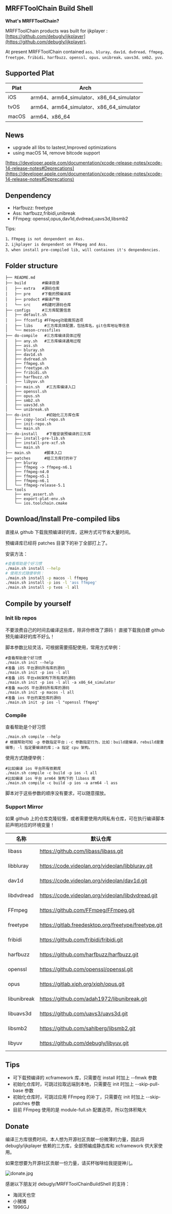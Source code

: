 ## MRFFToolChain Build Shell

**What's MRFFToolChain?**

MRFFToolChain products was built for ijkplayer : [https://github.com/debugly/ijkplayer](https://github.com/debugly/ijkplayer).

At present MRFFToolChain contained `ass、bluray、dav1d、dvdread、ffmpeg、freetype、fribidi、harfbuzz、openssl、opus、unibreak、uavs3d、smb2、yuv`.

## Supported Plat

| Plat  | Arch                                   |
| ----- | -------------------------------------- |
| iOS   | arm64、arm64_simulator、x86_64_simulator |
| tvOS  | arm64、arm64_simulator、x86_64_simulator |
| macOS | arm64、x86_64                            |

## News

- upgrade all libs to lastest,Improved optimizations
- using macOS 14, remove bitcode support

[https://developer.apple.com/documentation/xcode-release-notes/xcode-14-release-notes#Deprecations](https://developer.apple.com/documentation/xcode-release-notes/xcode-14-release-notes#Deprecations)

## Denpendency

- Harfbuzz: freetype
- Ass: harfbuzz,fribidi,unibreak
- FFmpeg: openssl,opus,dav1d,dvdread,uavs3d,libsmb2

Tips: 

```
1、FFmpeg is not denpendent on Ass.
2、ijkplayer is denpendent on FFmpeg and Ass.
3、when install pre-compiled lib, will containes it's denpendencies.
```

## Folder structure

```
├── README.md
├── build       #编译目录
│   ├── extra   #源码仓库
│   ├── pre     #下载的预编译库
│   ├── product #编译产物
│   └── src     #构建时源码仓库
├── configs     #三方库配置信息
│   ├── default.sh
│   ├── ffconfig #FFmpeg功能裁剪选项
│   ├── libs     #三方库具体配置，包括库名，git仓库地址等信息
│   └── meson-crossfiles
├── do-compile   #三方库编译具体过程
│   ├── any.sh   #三方库编译通用过程
│   ├── ass.sh
│   ├── bluray.sh
│   ├── dav1d.sh
│   ├── dvdread.sh
│   ├── ffmpeg.sh
│   ├── freetype.sh
│   ├── fribidi.sh
│   ├── harfbuzz.sh
│   ├── libyuv.sh
│   ├── main.sh   #三方库编译入口
│   ├── openssl.sh
│   ├── opus.sh
│   ├── smb2.sh
│   ├── uavs3d.sh
│   └── unibreak.sh
├── do-init       #初始化三方库仓库
│   ├── copy-local-repo.sh
│   ├── init-repo.sh
│   └── main.sh
├── do-install    #下载安装预编译的三方库
│   ├── install-pre-lib.sh
│   ├── install-pre-xcf.sh
│   └── main.sh
├── main.sh      #脚本入口
├── patches      #给三方库打的补丁
│   ├── bluray
│   ├── ffmpeg -> ffmpeg-n6.1
│   ├── ffmpeg-n4.0
│   ├── ffmpeg-n5.1
│   ├── ffmpeg-n6.1
│   └── ffmpeg-release-5.1
└── tools
    ├── env_assert.sh
    ├── export-plat-env.sh
    └── ios.toolchain.cmake
```

## Download/Install Pre-compiled libs

直接从 github 下载我预编译好的库，这种方式可节省大量时间。

预编译库已经将 patches 目录下的补丁全部打上了。

安装方法：

```bash
#查看帮助是个好习惯
./main.sh install --help
# 使用方式随便举例：
./main.sh install -p macos -l ffmpeg
./main.sh install -p ios -l 'ass ffmpeg'
./main.sh install -p tvos -l all
```

## Compile by yourself

### Init lib repos

不要浪费自己的时间去编译这些库，除非你修改了源码！
直接下载我白嫖 github 预先编译好的库不好么！

脚本参数比较灵活，可根据需要搭配使用，常用方式举例：

```
#查看帮助是个好习惯
./main.sh init --help
#准备 iOS 平台源码所有库的源码
./main.sh init -p ios -l all
#准备 iOS 平台x86架构下所有库的源码
./main.sh init -p ios -l all -a x86_64_simulator
#准备 macOS 平台源码所有库的源码
./main.sh init -p macos -l all
#准备 ios 平台的某些库的源码
./main.sh init -p ios -l "openssl ffmpeg"
```

### Compile

查看帮助是个好习惯

```
./main.sh compile --help
# 根据帮助可知 -p 参数指定平台；-c 参数指定行为，比如：build是编译，rebuild是重编等; -l 指定要编译的库；-a 指定 cpu 架构。
```
使用方式随便举例：

```
#比如编译 ios 平台所有依赖库
./main.sh compile -c build -p ios -l all
#比如编译 ios 平台 arm64 架构下的 libass 库
./main.sh compile -c build -p ios -a arm64 -l ass
```

脚本对于这些参数的顺序没有要求，可以随意摆放。

### Support Mirror

如果 github 上的仓库克隆较慢，或者需要使用内网私有仓库，可在执行编译脚本前声明对应的环境变量！

| 名称          | 默认仓库                                                 | 默认版本   | 使用镜像                                                     |
| ----------- | ---------------------------------------------------- | ------ | -------------------------------------------------------- |
| libass      | https://github.com/libass/libass.git                 | 0.17.3 | export GIT_ASS_UPSTREAM = git@xx:yy/libass.git           |
| libbluray   | https://code.videolan.org/videolan/libbluray.git     | 1.3.4  | export GIT_BLURAY_UPSTREAM = git@xx:yy/libbluray.git     |
| dav1d       | https://code.videolan.org/videolan/dav1d.git         | 1.5.0  | export GIT_DAV1D_UPSTREAM = git@xx:yy/dav1d.git          |
| libdvdread  | https://code.videolan.org/videolan/libdvdread.git    | 6.1.3  | export GIT_DVDREAD_UPSTREAM = git@xx:yy/libdvdread.git   |
| FFmpeg      | https://github.com/FFmpeg/FFmpeg.git                 | 6.1.2  | export GIT_FFMPEG_UPSTREAM = git@xx:yy/FFmpeg.git        |
| freetype    | https://gitlab.freedesktop.org/freetype/freetype.git | 2.13.3 | export GIT_FREETYPE_UPSTREAM = git@xx:yy/freetype.git    |
| fribidi     | https://github.com/fribidi/fribidi.git               | 1.0.16 | export GIT_FRIBIDI_UPSTREAM = git@xx:yy/fribidi.git      |
| harfbuzz    | https://github.com/harfbuzz/harfbuzz.git             | 10.1.0  | export GIT_HARFBUZZ_UPSTREAM = git@xx:yy/harfbuzz.git    |
| openssl     | https://github.com/openssl/openssl.git               | 1.1.1w | export GIT_OPENSSL_UPSTREAM = git@xx:yy/openssl.git      |
| opus        | https://gitlab.xiph.org/xiph/opus.git                | 1.5.2    | export GIT_OPUS_UPSTREAM = git@xx:yy/opus.git            |
| libunibreak | https://github.com/adah1972/libunibreak.git          | 6.1    | export GIT_UNIBREAK_UPSTREAM = git@xx:yy/libunibreak.git |
| libuavs3d | https://github.com/uavs3/uavs3d.git | 1.2.1 |export GIT_UAVS3D_UPSTREAM=git@xx:yy/UAVS3D.git  |
| libsmb2   | https://github.com/sahlberg/libsmb2.git | 6.2 | export GIT_SMB2_UPSTREAM=git@xx:yy/libsmb2.git    |
| libyuv   | https://github.com/debugly/libyuv.git | stable-eb6e7bb | export GIT_YUV_UPSTREAM=git@xx:yy/yuv.git |

## Tips

- 可下载预编译的 xcframework 库，只需要在 install 时加上 --fmwk 参数
- 初始化仓库时，可跳过拉取远端到本地，只需要在 init 时加上 --skip-pull-base 参数
- 初始化仓库时，可跳过应用 FFmpeg 的补丁，只需要在 init 时加上 --skip-patches 参数
- 目前 FFmpeg 使用的是 module-full.sh 配置选项，所以包体积略大

## Donate

编译三方库很费时间，本人想为开源社区贡献一份微薄的力量，因此将 debugly/ijkplayer 依赖的三方库，全部预编成静态库和 xcframework 供大家使用。

如果您想要为开源社区贡献一份力量，请买杯咖啡给我提提神儿。

![donate.jpg](https://i.postimg.cc/xdVqnBLp/IMG-7481.jpg)

感谢以下朋友对 debugly/MRFFToolChainBuildShell 的支持：

- 海阔天也空
- 小猪猪
- 1996GJ
